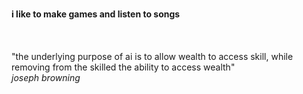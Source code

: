 <br>**i like to make games and listen to songs**<br>
<br>
<br>
<br>
"the underlying purpose of ai is to allow wealth to access skill, while removing from the skilled the ability to access wealth"<br>*joseph browning*
<br>
